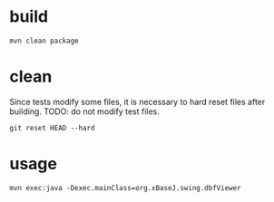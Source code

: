# build

    mvn clean package

# clean
Since tests modify some files, it is necessary to hard reset files after building. TODO: do not modify test files.

    git reset HEAD --hard

# usage

    mvn exec:java -Dexec.mainClass=org.xBaseJ.swing.dbfViewer
